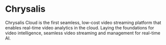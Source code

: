 # Chrysalis

Chrysalis Cloud is the first seamless, low-cost video streaming platform that enables real-time video analytics in the cloud. Laying the foundations for video intelligence, seamless video streaming and management for real-time AI.